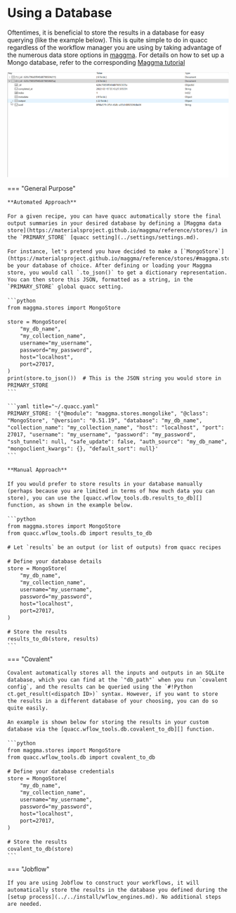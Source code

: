 # Using a Database

Oftentimes, it is beneficial to store the results in a database for easy querying (like the example below). This is quite simple to do in quacc regardless of the workflow manager you are using by taking advantage of the numerous data store options in [maggma](https://github.com/materialsproject/maggma). For details on how to set up a Mongo database, refer to the corresponding [Maggma tutorial](https://materialsproject.github.io/maggma/getting_started/mongodb/)

![Mongo example](../../images/user/schema.gif)

=== "General Purpose"

    **Automated Approach**

    For a given recipe, you can have quacc automatically store the final output summaries in your desired database by defining a [Maggma data store](https://materialsproject.github.io/maggma/reference/stores/) in the `PRIMARY_STORE` [quacc setting](../settings/settings.md).

    For instance, let's pretend you have decided to make a [`MongoStore`](https://materialsproject.github.io/maggma/reference/stores/#maggma.stores.mongolike.MongoStore) be your database of choice. After defining or loading your Maggma store, you would call `.to_json()` to get a dictionary representation. You can then store this JSON, formatted as a string, in the `PRIMARY_STORE` global quacc setting.

    ```python
    from maggma.stores import MongoStore

    store = MongoStore(
        "my_db_name",
        "my_collection_name",
        username="my_username",
        password="my_password",
        host="localhost",
        port=27017,
    )
    print(store.to_json())  # This is the JSON string you would store in PRIMARY_STORE
    ```

    ```yaml title="~/.quacc.yaml"
    PRIMARY_STORE: '{"@module": "maggma.stores.mongolike", "@class": "MongoStore", "@version": "0.51.19", "database": "my_db_name", "collection_name": "my_collection_name", "host": "localhost", "port": 27017, "username": "my_username", "password": "my_password", "ssh_tunnel": null, "safe_update": false, "auth_source": "my_db_name", "mongoclient_kwargs": {}, "default_sort": null}'
    ```

    **Manual Approach**

    If you would prefer to store results in your database manually (perhaps because you are limited in terms of how much data you can store), you can use the [quacc.wflow_tools.db.results_to_db][] function, as shown in the example below.

    ```python
    from maggma.stores import MongoStore
    from quacc.wflow_tools.db import results_to_db

    # Let `results` be an output (or list of outputs) from quacc recipes

    # Define your database details
    store = MongoStore(
        "my_db_name",
        "my_collection_name",
        username="my_username",
        password="my_password",
        host="localhost",
        port=27017,
    )

    # Store the results
    results_to_db(store, results)
    ```

=== "Covalent"

    Covalent automatically stores all the inputs and outputs in an SQLite database, which you can find at the `"db_path"` when you run `covalent config`, and the results can be queried using the `#!Python ct.get_result(<dispatch ID>)` syntax. However, if you want to store the results in a different database of your choosing, you can do so quite easily.

    An example is shown below for storing the results in your custom database via the [quacc.wflow_tools.db.covalent_to_db][] function.

    ```python
    from maggma.stores import MongoStore
    from quacc.wflow_tools.db import covalent_to_db

    # Define your database credentials
    store = MongoStore(
        "my_db_name",
        "my_collection_name",
        username="my_username",
        password="my_password",
        host="localhost",
        port=27017,
    )

    # Store the results
    covalent_to_db(store)
    ```

=== "Jobflow"

    If you are using Jobflow to construct your workflows, it will automatically store the results in the database you defined during the [setup process](../../install/wflow_engines.md). No additional steps are needed.
